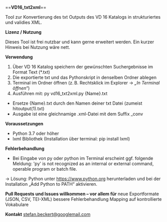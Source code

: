 ==**VD16_txt2xml**==

Tool zur Konvertierung des txt Outputs des VD 16 Katalogs in strukturiertes und validies XML.

**Lizenz / Nutzung**

Dieses Tool ist frei nutzbar und kann gerne erweitert werden. Ein kurzer Hinweis bei Nutzung wäre nett.

**Verwendung** 
1. Über VD 16 Katalog speichern der gewünschten Suchergebnisse im Format Text (*.txt)
2. Die exportierte txt und das Pythonskript in denselben Ordner ablegen
3. Terminal im Ordner öffnen (z. B. Rechtsklick im Explorer → *„In Terminal öffnen“*)
4. Ausführen mit:
   py vd16_txt2xml.py {Name}.txt
  
  - Ersetze {Name}.txt durch den Namen deiner txt Datei (zumeist hitoutput(1).txt)
  - Ausgabe ist eine gleichnamige .xml-Datei mit dem Suffix _conv

**Voraussetzungen**
- Python 3.7 oder höher
- lxml Bibliothek (Installation über terminal: pip install lxml)

**Fehlerbehandlung** 
- Bei Eingabe von py oder python im Terminal erscheint ggf. folgende Meldung:
  'py' is not recognized as an internal or external command,
  operable program or batch file.

-> Lösung: Python unter https://www.python.org herunterladen und bei der Installation „Add Python to PATH“ aktivieren.

**Pull Requests und Issues willkommen – vor allem für**
    neue Exportformate (JSON, CSV, TEI-XML)
    bessere Fehlerbehandlung
    Mapping auf kontrollierte Vokabulare

**Kontakt** stefan.beckert@googlemail.com

    
